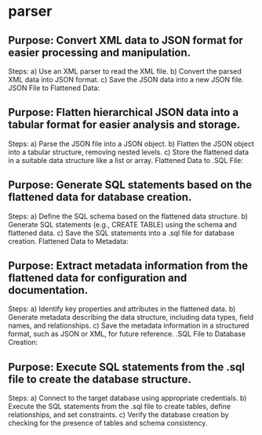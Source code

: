 # parser



## Purpose: Convert XML data to JSON format for easier processing and manipulation.
Steps:
a) Use an XML parser to read the XML file.
b) Convert the parsed XML data into JSON format.
c) Save the JSON data into a new JSON file.
JSON File to Flattened Data:

## Purpose: Flatten hierarchical JSON data into a tabular format for easier analysis and storage.
Steps:
a) Parse the JSON file into a JSON object.
b) Flatten the JSON object into a tabular structure, removing nested levels.
c) Store the flattened data in a suitable data structure like a list or array.
Flattened Data to .SQL File:

## Purpose: Generate SQL statements based on the flattened data for database creation.
Steps:
a) Define the SQL schema based on the flattened data structure.
b) Generate SQL statements (e.g., CREATE TABLE) using the schema and flattened data.
c) Save the SQL statements into a .sql file for database creation.
Flattened Data to Metadata:

## Purpose: Extract metadata information from the flattened data for configuration and documentation.
Steps:
a) Identify key properties and attributes in the flattened data.
b) Generate metadata describing the data structure, including data types, field names, and relationships.
c) Save the metadata information in a structured format, such as JSON or XML, for future reference.
.SQL File to Database Creation:

## Purpose: Execute SQL statements from the .sql file to create the database structure.
Steps:
a) Connect to the target database using appropriate credentials.
b) Execute the SQL statements from the .sql file to create tables, define relationships, and set constraints.
c) Verify the database creation by checking for the presence of tables and schema consistency.
